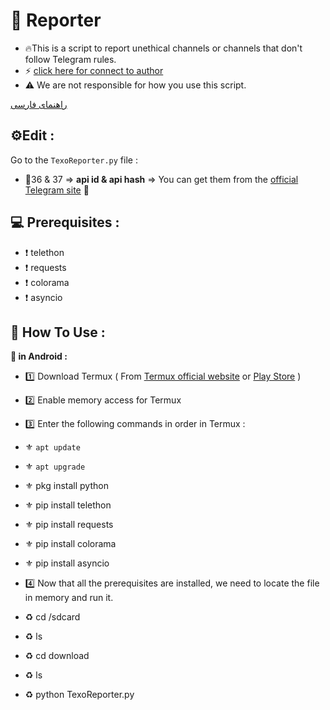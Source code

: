 # 🤖 Reporter
- 🔥This is a script to report unethical channels or channels that don't follow Telegram rules.
- ⚡️ [click here for connect to author](https://t.me/ixAmirCom)
- ⚠️ We are not responsible for how you use this script.

[راهنمای فارسی](https://github.com/ixAmirCom/Reporter/blob/main/lan/README.fa.md)

## ⚙️Edit :

Go to the ` TexoReporter.py ` file :

- 📌36 & 37 => **api id & api hash** => You can get them from the [official Telegram site](https://my.telegram.org) 🤖

 ## 💻 Prerequisites :
 - ❗ telethon
 - ❗ requests
 - ❗ colorama
 - ❗ asyncio 

## 🔎 How To Use :
<b> 📱 in Android : </b>
<br/>
- 1️⃣ Download Termux ( From [Termux official website](https://termux.dev/en/) or [Play Store](https://play.google.com/store/apps/details?id=com.termux&hl=en&pli=1) )
- 2️⃣ Enable memory access for Termux
- 3️⃣ Enter the following commands in order in Termux :
 
 - ⚜ `apt update`
 - ⚜ `apt upgrade`
 - ⚜ pkg install python
 - ⚜ pip install telethon
 - ⚜ pip install requests
 - ⚜ pip install colorama
 - ⚜ pip install asyncio

- 4️⃣ Now that all the prerequisites are installed, we need to locate the file in memory and run it.
 
 - :recycle:️ cd /sdcard
 - :recycle:️ ls
 - :recycle:️ cd download
 - :recycle:️ ls
 - :recycle:️ python TexoReporter.py
